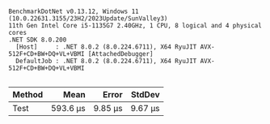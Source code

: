 ```

BenchmarkDotNet v0.13.12, Windows 11 (10.0.22631.3155/23H2/2023Update/SunValley3)
11th Gen Intel Core i5-1135G7 2.40GHz, 1 CPU, 8 logical and 4 physical cores
.NET SDK 8.0.200
  [Host]     : .NET 8.0.2 (8.0.224.6711), X64 RyuJIT AVX-512F+CD+BW+DQ+VL+VBMI [AttachedDebugger]
  DefaultJob : .NET 8.0.2 (8.0.224.6711), X64 RyuJIT AVX-512F+CD+BW+DQ+VL+VBMI


```
| Method | Mean     | Error   | StdDev  |
|------- |---------:|--------:|--------:|
| Test   | 593.6 μs | 9.85 μs | 9.67 μs |
